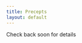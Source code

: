 ```yaml
---
title: Precepts
layout: default
---
```


Check back soon for details

<!--
Precepts meet on Thursdays. Zoom links are available on [Ed Discussion](https://us.edstem.org/courses/2353/discussion/115604).

| Precept | Princeton Time | Preceptor |
|---------|----------------|-----------|
| 1       | 9-950am        | Jeff      |
| 2       | 10-1050am      | Wei       |
| 3       | 330-420pm      | Yue       |
| 4       | 730-820pm      | Teague    |
| 5       | 1130pm-1220am  | Natalie   |

Precept slides will be posted 

|Date   | Topic    | Materials      |
|-------|----------|----------------|
| 9/03  | Go       | [PDF](/precepts/Go-Programming.pdf) |
| 9/10  | Sockets  | [PDF](/precepts/Socket-Programming.pdf) |
| 9/17  | HTTP     | [PDF](/precepts/HTTP.pdf) |
| 9/24  | Tests and Benchmarks | [PDF](/precepts/Testing-and-Benchmarking.pdf) |
| 10/01 | Caches   | [PDF](/precepts/Cache-Eviction.pdf) |
| 10/08 | SQL      | [PDF](/precepts/SQL.pdf) |
| 10/15 | Reflection | [PDF](/precepts/Reflection1.pdf) |
| 10/22 | Reflection - 2 | [PDF](/precepts/Reflection2.pdf) |
| 10/29 | Concurrency | [PDF](/precepts/Concurrency1.pdf) |
| 11/05 | Concurrency - 2 | [PDF](/precepts/Concurrency2.pdf) |
-->
